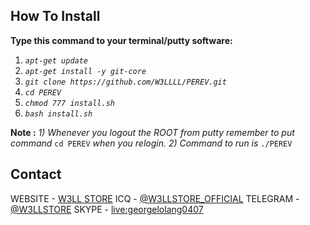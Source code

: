 <!-- HOW TO -->
## How To Install

**Type this command to your terminal/putty software:**

1) _`apt-get update`_
2) _`apt-get install -y git-core`_
3) _`git clone https://github.com/W3LLLL/PEREV.git`_
4) _`cd PEREV`_
5) _`chmod 777 install.sh`_
6) _`bash install.sh`_

**Note :** _1) Whenever you logout the ROOT from putty remember to put command_ `cd PEREV` _when you relogin._
           _2) Command to run is_ `./PEREV`

<!-- CONTACT -->

## Contact

WEBSITE - [W3LL STORE](https://w3ll.store)
ICQ - [@W3LLSTORE_OFFICIAL](#)
TELEGRAM - [@W3LLSTORE](https://t.me/W3LLSTORE)
SKYPE - [live:georgelolang0407](#)
